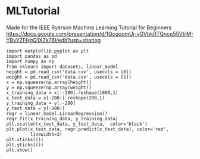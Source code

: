 # MLTutorial
Made for the IEEE Ryerson Machine Learning Tutorial for Beginners 
https://docs.google.com/presentation/d/1QcgoomUi-vGVbkRTQncp55VtrM-YBvYZFHgQ1XZk76I/edit?usp=sharing





```
import matplotlib.pyplot as plt
import pandas as pd
import numpy as np
from sklearn import datasets, linear_model
height = pd.read_csv('data.csv', usecols = [0])
weight = pd.read_csv('data.csv', usecols = [1])
x = np.squeeze(np.array(height))
y = np.squeeze(np.array(weight))
x_training_data = x[:-200].reshape(1800,1)
x_test_data = x[-200:].reshape(200,1)
y_training_data = y[:-200]
y_test_data = y[-200:]
regr = linear_model.LinearRegression()
regr.fit(x_training_data, y_training_data)
plt.scatter(x_test_data, y_test_data,  color='black')
plt.plot(x_test_data, regr.predict(x_test_data), color='red',
         linewidth=3)
plt.xticks(())
plt.yticks(())
plt.show()

```
